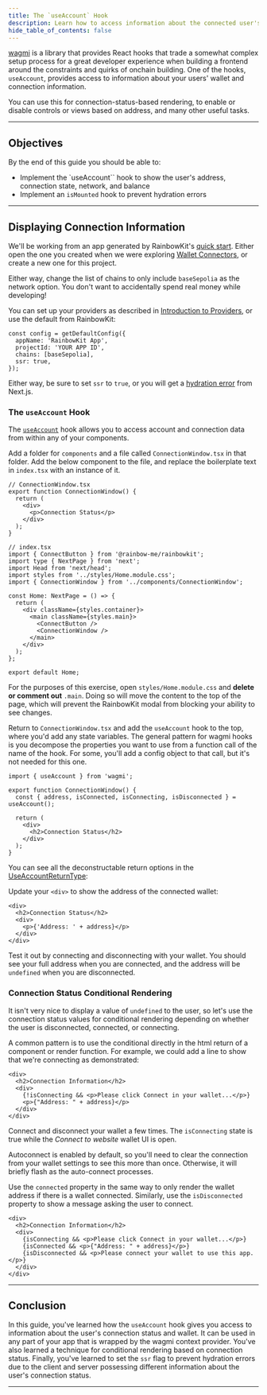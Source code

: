 ```yaml
---
title: The `useAccount` Hook
description: Learn how to access information about the connected user's wallet.
hide_table_of_contents: false
---
```


[wagmi] is a library that provides React hooks that trade a somewhat complex setup process for a great developer experience when building a frontend around the constraints and quirks of onchain building. One of the hooks, `useAccount`, provides access to information about your users' wallet and connection information.

You can use this for connection-status-based rendering, to enable or disable controls or views based on address, and many other useful tasks.

---

## Objectives

By the end of this guide you should be able to:

- Implement the `useAccount`` hook to show the user's address, connection state, network, and balance
- Implement an `isMounted` hook to prevent hydration errors

---

## Displaying Connection Information

We'll be working from an app generated by RainbowKit's [quick start]. Either open the one you created when we were exploring [Wallet Connectors], or create a new one for this project.

Either way, change the list of chains to only include `baseSepolia` as the network option. You don't want to accidentally spend real money while developing!

You can set up your providers as described in [Introduction to Providers], or use the default from RainbowKit:

```tsx
const config = getDefaultConfig({
  appName: 'RainbowKit App',
  projectId: 'YOUR APP ID',
  chains: [baseSepolia],
  ssr: true,
});
```

Either way, be sure to set `ssr` to `true`, or you will get a [hydration error] from Next.js.

### The `useAccount` Hook

The [`useAccount`] hook allows you to access account and connection data from within any of your components.

Add a folder for `components` and a file called `ConnectionWindow.tsx` in that folder. Add the below component to the file, and replace the boilerplate text in `index.tsx` with an instance of it.

```tsx
// ConnectionWindow.tsx
export function ConnectionWindow() {
  return (
    <div>
      <p>Connection Status</p>
    </div>
  );
}
```

```tsx
// index.tsx
import { ConnectButton } from '@rainbow-me/rainbowkit';
import type { NextPage } from 'next';
import Head from 'next/head';
import styles from '../styles/Home.module.css';
import { ConnectionWindow } from '../components/ConnectionWindow';

const Home: NextPage = () => {
  return (
    <div className={styles.container}>
      <main className={styles.main}>
        <ConnectButton />
        <ConnectionWindow />
      </main>
    </div>
  );
};

export default Home;
```

For the purposes of this exercise, open `styles/Home.module.css` and **delete or comment out** `.main`. Doing so will move the content to the top of the page, which will prevent the RainbowKit modal from blocking your ability to see changes.

Return to `ConnectionWindow.tsx` and add the `useAccount` hook to the top, where you'd add any state variables. The general pattern for wagmi hooks is you decompose the properties you want to use from a function call of the name of the hook. For some, you'll add a config object to that call, but it's not needed for this one.

```tsx
import { useAccount } from 'wagmi';

export function ConnectionWindow() {
  const { address, isConnected, isConnecting, isDisconnected } = useAccount();

  return (
    <div>
      <h2>Connection Status</h2>
    </div>
  );
}
```

You can see all the deconstructable return options in the [UseAccountReturnType]:

Update your `<div>` to show the address of the connected wallet:

```tsx
<div>
  <h2>Connection Status</h2>
  <div>
    <p>{'Address: ' + address}</p>
  </div>
</div>
```

Test it out by connecting and disconnecting with your wallet. You should see your full address when you are connected, and the address will be `undefined` when you are disconnected.

### Connection Status Conditional Rendering

It isn't very nice to display a value of `undefined` to the user, so let's use the connection status values for conditional rendering depending on whether the user is disconnected, connected, or connecting.

A common pattern is to use the conditional directly in the html return of a component or render function. For example, we could add a line to show that we're connecting as demonstrated:

```
<div>
  <h2>Connection Information</h2>
  <div>
    {!isConnecting && <p>Please click Connect in your wallet...</p>}
    <p>{"Address: " + address}</p>
  </div>
</div>
```

Connect and disconnect your wallet a few times. The `isConnecting` state is true while the _Connect to website_ wallet UI is open.

Autoconnect is enabled by default, so you'll need to clear the connection from your wallet settings to see this more than once. Otherwise, it will briefly flash as the auto-connect processes.

Use the `connected` property in the same way to only render the wallet address if there is a wallet connected. Similarly, use the `isDisconnected` property to show a message asking the user to connect.

```
<div>
  <h2>Connection Information</h2>
  <div>
    {isConnecting && <p>Please click Connect in your wallet...</p>}
    {isConnected && <p>{"Address: " + address}</p>}
    {isDisconnected && <p>Please connect your wallet to use this app.</p>}
  </div>
</div>
```

---

## Conclusion

In this guide, you've learned how the `useAccount` hook gives you access to information about the user's connection status and wallet. It can be used in any part of your app that is wrapped by the wagmi context provider. You've also learned a technique for conditional rendering based on connection status. Finally, you've learned to set the `ssr` flag to prevent hydration errors due to the client and server possessing different information about the user's connection status.

---

[RainbowKit]: https://www.rainbowkit.com/
[wagmi]: https://wagmi.sh/
[quick start]: https://www.rainbowkit.com/docs/installation/
[Wallet Connectors]: ../frontend-setup/wallet-connectors/
[`useAccount`]: https://wagmi.sh/react/hooks/useAccount
[hydration error]: https://nextjs.org/docs/messages/react-hydration-error
[Introduction to Providers]: https://docs.base.org/tutorials/intro-to-providers/
[UseAccountReturnType]: https://wagmi.sh/react/api/hooks/useAccount#return-type
